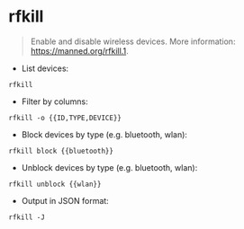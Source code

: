 # rfkill

> Enable and disable wireless devices.
> More information: <https://manned.org/rfkill.1>.

- List devices:

`rfkill`

- Filter by columns:

`rfkill -o {{ID,TYPE,DEVICE}}`

- Block devices by type (e.g. bluetooth, wlan):

`rfkill block {{bluetooth}}`

- Unblock devices by type (e.g. bluetooth, wlan):

`rfkill unblock {{wlan}}`

- Output in JSON format:

`rfkill -J`
